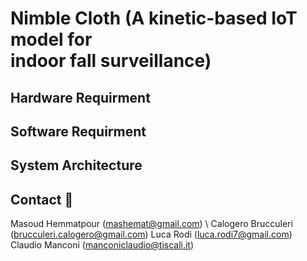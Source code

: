 # Nimble Cloth (A kinetic-based IoT model for <br /> indoor fall surveillance)


## Hardware Requirment


## Software Requirment


## System Architecture


## Contact :e-mail:

Masoud Hemmatpour (mashemat@gmail.com) \\
Calogero Brucculeri (brucculeri.calogero@gmail.com)
Luca Rodi (luca.rodi7@gmail.com)
Claudio Manconi (manconiclaudio@tiscali.it)

